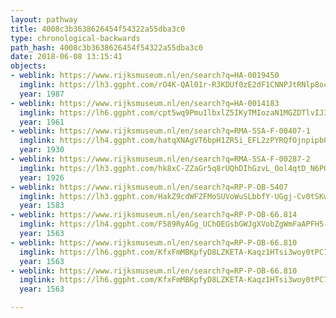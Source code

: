 ```yaml
---
layout: pathway
title: 4008c3b3638626454f54322a55dba3c0
type: chronological-backwards
path_hash: 4008c3b3638626454f54322a55dba3c0
date: 2018-06-08 13:15:41
objects:
- weblink: https://www.rijksmuseum.nl/en/search?q=HA-0019450
  imglink: https://lh3.ggpht.com/rO4K-QAl01r-R3KDUf0zE2dF1CNNPJtRNlp8oc8W3G0_vM-kNpT_OIpsUykXUHExyfXolMem74PpaN55YSwTjkhroEt9=s200
  year: 1987
- weblink: https://www.rijksmuseum.nl/en/search?q=HA-0014183
  imglink: https://lh6.ggpht.com/cpt5wq9Pmu1lbxlZ5IKyTMIozaN1MGZDTlvIJ3SR28ZrUa0tRQ4bYFjXOx2Ii4y10iZ3T0opDqoUk_bt9QlxAXH9-UY=s200
  year: 1961
- weblink: https://www.rijksmuseum.nl/en/search?q=RMA-SSA-F-00407-1
  imglink: https://lh4.ggpht.com/hatqXNAgVT6bpH1ZR5i_EFL2zPYRQfOjnpipbQ39I59ZNEpRsABAGXpVd-P5B2eaVuL6H9eYlf36Lf6XLULO8DAT0g=s200
  year: 1930
- weblink: https://www.rijksmuseum.nl/en/search?q=RMA-SSA-F-00287-2
  imglink: https://lh3.ggpht.com/hk8xC-ZZaGr5q8rUQhDIhGzvL_Ool4qtD_N6PGFsm9X6Aisa3Xza15QzrOVF35y6lcA1krj38fRkVehTYMC_-jeR9OU=s200
  year: 1926
- weblink: https://www.rijksmuseum.nl/en/search?q=RP-P-OB-5407
  imglink: https://lh3.ggpht.com/HakZ9cdWFZFMoSUVoWuSLbbfY-UGgj-Cv0tSKwSvio3cWbi7z02LHMB7OqR3xQKV7ntAaBPSXqwJVn5Edv5vim7EiQ=s200
  year: 1583
- weblink: https://www.rijksmuseum.nl/en/search?q=RP-P-OB-66.814
  imglink: https://lh4.ggpht.com/F589RyAGg_UChOEGsbGWJgXVobZgWmFaAPFH5-phZqOiPPbr0RR1AdOvcCgpTGy16lqAcoLh3mDb5DAYXT1RsVYx53tX=s200
  year: 1563
- weblink: https://www.rijksmuseum.nl/en/search?q=RP-P-OB-66.810
  imglink: https://lh6.ggpht.com/KfxFmMBKpfyD8LZKETA-Kaqz1HTsi3woy0tPC7REyh2QZfEmZj9F0KGj1FPIuVxDqaou1kowZT3BkmgC_eyNiTKXY3Y=s200
  year: 1563
- weblink: https://www.rijksmuseum.nl/en/search?q=RP-P-OB-66.810
  imglink: https://lh6.ggpht.com/KfxFmMBKpfyD8LZKETA-Kaqz1HTsi3woy0tPC7REyh2QZfEmZj9F0KGj1FPIuVxDqaou1kowZT3BkmgC_eyNiTKXY3Y=s200
  year: 1563

---
```

